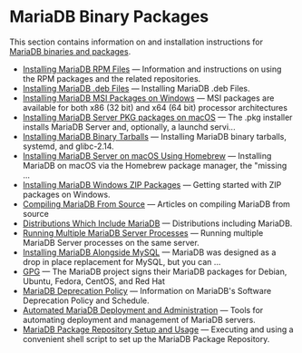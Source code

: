 # MariaDB Binary Packages

This section contains information on and installation instructions for [MariaDB binaries and packages](/replication/optimization-and-tuning/query-optimizations/guiduuid-performance/mariadb/).

- [Installing MariaDB RPM Files](/mariadb-administration/getting-installing-and-upgrading-mariadb/binary-packages/rpm/) — Information and instructions on using the RPM packages and the related repositories.
- [Installing MariaDB .deb Files](/mariadb-administration/getting-installing-and-upgrading-mariadb/binary-packages/installing-mariadb-deb-files/) — Installing MariaDB .deb Files.
- [Installing MariaDB MSI Packages on Windows](/mariadb-administration/getting-installing-and-upgrading-mariadb/binary-packages/installing-mariadb-msi-packages-on-windows/) — MSI packages are available for both x86 (32 bit) and x64 (64 bit) processor architectures
- [Installing MariaDB Server PKG packages on macOS](/mariadb-administration/getting-installing-and-upgrading-mariadb/binary-packages/installing-mariadb-server-pkg-packages-on-macos/) — The .pkg installer installs MariaDB Server and, optionally, a launchd servi...
- [Installing MariaDB Binary Tarballs](/mariadb-administration/getting-installing-and-upgrading-mariadb/binary-packages/installing-mariadb-binary-tarballs/) — Installing MariaDB binary tarballs, systemd, and glibc-2.14.
- [Installing MariaDB Server on macOS Using Homebrew](/mariadb-administration/getting-installing-and-upgrading-mariadb/binary-packages/installing-mariadb-on-macos-using-homebrew/) — Installing MariaDB on macOS via the Homebrew package manager, the "missing ...
- [Installing MariaDB Windows ZIP Packages](/mariadb-administration/getting-installing-and-upgrading-mariadb/binary-packages/installing-mariadb-windows-zip-packages/) — Getting started with ZIP packages on Windows.
- [Compiling MariaDB From Source](/mariadb-administration/getting-installing-and-upgrading-mariadb/compiling-mariadb-from-source/) — Articles on compiling MariaDB from source
- [Distributions Which Include MariaDB](/mariadb-administration/getting-installing-and-upgrading-mariadb/binary-packages/distributions-which-include-mariadb/) — Distributions including MariaDB.
- [Running Multiple MariaDB Server Processes](/mariadb-administration/getting-installing-and-upgrading-mariadb/starting-and-stopping-mariadb/running-multiple-mariadb-server-processes/) — Running multiple MariaDB Server processes on the same server.
- [Installing MariaDB Alongside MySQL](/mariadb-administration/getting-installing-and-upgrading-mariadb/binary-packages/installing-mariadb-alongside-mysql/) — MariaDB was designed as a drop in place replacement for MySQL, but you can ...
- [GPG](/mariadb-administration/getting-installing-and-upgrading-mariadb/binary-packages/gpg/) — The MariaDB project signs their MariaDB packages for Debian, Ubuntu, Fedora, CentOS, and Red Hat
- [MariaDB Deprecation Policy](/kb/en/library/mariadb-server/deprecation-policy/) — Information on MariaDB's Software Deprecation Policy and Schedule.
- [Automated MariaDB Deployment and Administration](/mariadb-administration/getting-installing-and-upgrading-mariadb/binary-packages/automated-mariadb-deployment-and-administration/) — Tools for automating deployment and management of MariaDB servers.
- [MariaDB Package Repository Setup and Usage](/mariadb-administration/getting-installing-and-upgrading-mariadb/binary-packages/mariadb-package-repository-setup-and-usage/) — Executing and using a convenient shell script to set up the MariaDB Package Repository.
